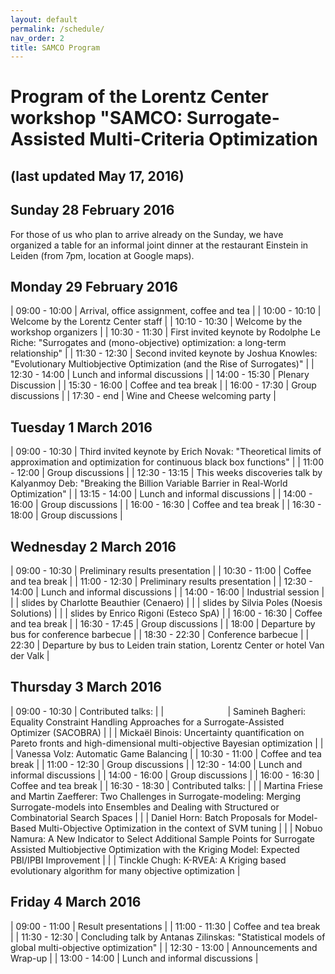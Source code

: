 ```yaml
---
layout: default
permalink: /schedule/
nav_order: 2
title: SAMCO Program
---
```


# Program of the Lorentz Center workshop "SAMCO: Surrogate-Assisted Multi-Criteria Optimization  #
(last updated May 17, 2016)
---


<!-- Make tables sortable -->
<script type="text/javascript" src="{{site.baseurl}}/sort-table.js"></script>


## Sunday 28 February 2016
For those of us who plan to arrive already on the Sunday, we have organized a table for an informal joint dinner at the restaurant Einstein in Leiden (from 7pm, location at Google maps).

## Monday 29 February 2016

| 09:00 - 10:00	| Arrival, office assignment, coffee and tea                                                                            |
| 10:00 - 10:10 | Welcome by the Lorentz Center staff                                                                                   |
| 10:10 - 10:30 | Welcome by the workshop organizers                                                                                    |
| 10:30 - 11:30 | First invited keynote by Rodolphe Le Riche: "Surrogates and (mono-objective) optimization: a long-term relationship"  |
| 11:30 - 12:30 | Second invited keynote by Joshua Knowles: "Evolutionary Multiobjective Optimization (and the Rise of Surrogates)"     |
| 12:30 - 14:00 | Lunch and informal discussions                                                                                        |
| 14:00 - 15:30 | Plenary Discussion                                                                                                    |
| 15:30 - 16:00 | Coffee and tea break                                                                                                  |
| 16:00 - 17:30 | Group discussions                                                                                                     |
| 17:30 - end   | Wine and Cheese welcoming party                                                                                       |

## Tuesday 1 March 2016

| 09:00 - 10:30	| Third invited keynote by Erich Novak: "Theoretical limits of approximation and optimization for continuous black box functions" |
| 11:00 - 12:00	| Group discussions                                                                                                               |
| 12:30 - 13:15	| This weeks discoveries talk by Kalyanmoy Deb: "Breaking the Billion Variable Barrier in Real-World Optimization"                |
| 13:15 - 14:00	| Lunch and informal discussions                                                                                                  |
| 14:00 - 16:00	| Group discussions                                                                                                               |
| 16:00 - 16:30	| Coffee and tea break                                                                                                            |
| 16:30 - 18:00	| Group discussions                                                                                                               |


## Wednesday 2 March 2016

| 09:00 - 10:30	| Preliminary results presentation                                               |
| 10:30 - 11:00	| Coffee and tea break                                                           |
| 11:00 - 12:30	| Preliminary results presentation                                               |
| 12:30 - 14:00	| Lunch and informal discussions                                                 |
| 14:00 - 16:00	| Industrial session                                                             | 
|               | slides by Charlotte Beauthier (Cenaero)                                        |
|               | slides by Silvia Poles (Noesis Solutions)                                      |
|               | slides by Enrico Rigoni (Esteco SpA)                                           | 
| 16:00 - 16:30	| Coffee and tea break                                                           |
| 16:30 - 17:45	| Group discussions                                                              |
| 18:00	        | Departure by bus for conference barbecue                                       |
| 18:30 - 22:30	| Conference barbecue                                                            |
| 22:30	        | Departure by bus to Leiden train station, Lorentz Center or hotel Van der Valk |


## Thursday 3 March 2016

|       09:00 - 10:30                                                                                                                              | Contributed talks:                                                                                                                                                            |
| &nbsp;&nbsp;&nbsp;&nbsp;&nbsp;&nbsp;&nbsp;&nbsp;&nbsp;&nbsp;&nbsp;&nbsp;&nbsp;&nbsp;&nbsp;&nbsp;&nbsp;&nbsp;&nbsp;&nbsp;&nbsp;&nbsp;&nbsp;&nbsp; | Samineh Bagheri: Equality Constraint Handling Approaches for a Surrogate-Assisted Optimizer (SACOBRA)                                                                         |
|                                                                                                                                                  | Mickaël Binois: Uncertainty quantification on Pareto fronts and high-dimensional multi-objective Bayesian optimization                                                        |
|                                                                                                                                                  | Vanessa Volz: Automatic Game Balancing                                                                                                                                        |
|       10:30 - 11:00                                                                                                                              | Coffee and tea break                                                                                                                                                          | 
|       11:00 - 12:30                                                                                                                              | Group discussions                                                                                                                                                             |
|       12:30 - 14:00                                                                                                                              | Lunch and informal discussions                                                                                                                                                |
|       14:00 - 16:00                                                                                                                              | Group discussions                                                                                                                                                             |
|       16:00 - 16:30                                                                                                                              | Coffee and tea break                                                                                                                                                          |
|       16:30 - 18:30                                                                                                                              | Contributed talks:                                                                                                                                                            |
|                                                                                                                                                  | Martina Friese and Martin Zaefferer: Two Challenges in Surrogate-modeling: Merging Surrogate-models into Ensembles and Dealing with Structured or Combinatorial Search Spaces |
|                                                                                                                                                  | Daniel Horn: Batch Proposals for Model-Based Multi-Objective Optimization in the context of SVM tuning                                                                        |
|                                                                                                                                                  | Nobuo Namura: A New Indicator to Select Additional Sample Points for Surrogate Assisted Multiobjective Optimization with the Kriging Model: Expected PBI/IPBI Improvement     |
|                                                                                                                                                  | Tinckle Chugh: K-RVEA: A Kriging based evolutionary algorithm for many objective optimization                                                                                 |


## Friday 4 March 2016

| 09:00 - 11:00	| Result presentations                                                                                       |
| 11:00 - 11:30	| Coffee and tea break                                                                                       |
| 11:30 - 12:30	| Concluding talk by Antanas Zilinskas: "Statistical models of global multi-objective optimization"          |
| 12:30 - 13:00	| Announcements and Wrap-up                                                                                  |
| 13:00 - 14:00	| Lunch and informal discussions                                                                             |



<link rel="stylesheet" href="{{ '/assets/css/custom.css' | relative_url }}"/>
